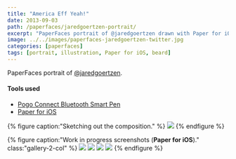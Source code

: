 ```yaml
---
title: "America Eff Yeah!"
date: 2013-09-03
path: /paperfaces/jaredgoertzen-portrait/
excerpt: "PaperFaces portrait of @jaredgoertzen drawn with Paper for iOS on an iPad."
image: ../../images/paperfaces-jaredgoertzen-twitter.jpg
categories: [paperfaces]
tags: [portrait, illustration, Paper for iOS, beard]
---
```


PaperFaces portrait of [@jaredgoertzen](https://twitter.com/jaredgoertzen).

#### Tools used

- [Pogo Connect Bluetooth Smart Pen](https://www.amazon.com/gp/product/B009K448L4/ref=as_li_ss_tl?ie=UTF8&camp=1789&creative=390957&creativeASIN=B009K448L4&linkCode=as2&tag=mademist-20)
- [Paper for iOS](https://paper.bywetransfer.com/)

{% figure caption:"Sketching out the composition." %}
[![](../../images/paperfaces-jaredgoertzen-process-1-750.jpg)](../../images/paperfaces-jaredgoertzen-process-1-lg.jpg)
{% endfigure %}

{% figure caption:"Work in progress screenshots (**Paper for iOS**)." class:"gallery-2-col" %}
[![](../../images/paperfaces-jaredgoertzen-process-2-600.jpg)](../../images/paperfaces-jaredgoertzen-process-2-lg.jpg)
[![](../../images/paperfaces-jaredgoertzen-process-3-600.jpg)](../../images/paperfaces-jaredgoertzen-process-3-lg.jpg)
[![](../../images/paperfaces-jaredgoertzen-process-4-600.jpg)](../../images/paperfaces-jaredgoertzen-process-4-lg.jpg)
[![](../../images/paperfaces-jaredgoertzen-process-5-600.jpg)](../../images/paperfaces-jaredgoertzen-process-5-lg.jpg)
{% endfigure %}
